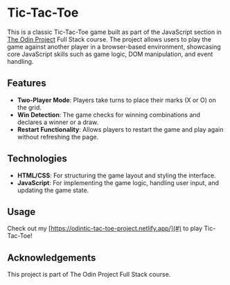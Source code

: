 # Tic-Tac-Toe

This is a classic Tic-Tac-Toe game built as part of the JavaScript section in [The Odin Project](https://www.theodinproject.com/) Full Stack course. The project allows users to play the game against another player in a browser-based environment, showcasing core JavaScript skills such as game logic, DOM manipulation, and event handling.

## Features

- **Two-Player Mode**: Players take turns to place their marks (X or O) on the grid.
- **Win Detection**: The game checks for winning combinations and declares a winner or a draw.
- **Restart Functionality**: Allows players to restart the game and play again without refreshing the page.

## Technologies

- **HTML/CSS**: For structuring the game layout and styling the interface.
- **JavaScript**: For implementing the game logic, handling user input, and updating the game state.

## Usage

Check out my [https://odintic-tac-toe-project.netlify.app/](#) to play Tic-Tac-Toe!

## Acknowledgements

This project is part of The Odin Project Full Stack course.